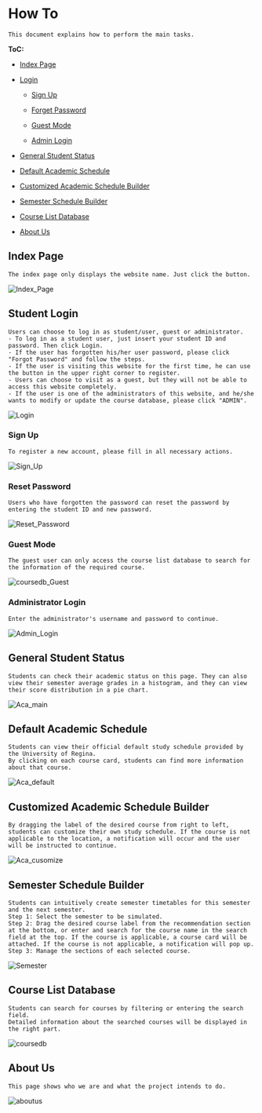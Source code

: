 # How To
    This document explains how to perform the main tasks.

**ToC:**

- [Index Page](#index-page)

- [Login](#student-login)

    - [Sign Up](#sign-up)

    - [Forget Password](#Reset-Password)

    - [Guest Mode](#Guest-Mode)

    - [Admin Login](#Administrator-Login)

- [General Student Status](#General-Student-Status)

- [Default Academic Schedule](#Default-Academic-Schedule)

- [Customized Academic Schedule Builder](#Customized-Academic-Schedule-Builder)

- [Semester Schedule Builder](#Semester-Schedule-Builder)

- [Course List Database](#Course-List-Database)

- [About Us](#About-Us)

## Index Page
    The index page only displays the website name. Just click the button.
![Index_Page](Images%20%26%20Design/How2Img/IndexPage.PNG)

## Student Login
    Users can choose to log in as student/user, guest or administrator.
    - To log in as a student user, just insert your student ID and password. Then click Login. 
    - If the user has forgotten his/her user password, please click "Forgot Password" and follow the steps.
    - If the user is visiting this website for the first time, he can use the button in the upper right corner to register.
    - Users can choose to visit as a guest, but they will not be able to access this website completely.
    - If the user is one of the administrators of this website, and he/she wants to modify or update the course database, please click "ADMIN".
![Login](Images%20%26%20Design/How2Img/LoginPage.PNG)

### Sign Up
    To register a new account, please fill in all necessary actions.
![Sign_Up](Images%20%26%20Design/How2Img/SignUp.png)

### Reset Password
    Users who have forgotten the password can reset the password by entering the student ID and new password.
![Reset_Password](Images%20%26%20Design/How2Img/ResetPasswordPage.PNG)

### Guest Mode
    The guest user can only access the course list database to search for the information of the required course.
![coursedb_Guest](Images%20%26%20Design/How2Img/CourseDB_Guest.png)

### Administrator Login
    Enter the administrator's username and password to continue.
![Admin_Login](Images%20%26%20Design/How2Img/adminLogin.PNG)

## General Student Status
    Students can check their academic status on this page. They can also view their semester average grades in a histogram, and they can view their score distribution in a pie chart.
![Aca_main](Images%20%26%20Design/How2Img/Aca_mainPage.PNG)

## Default Academic Schedule
    Students can view their official default study schedule provided by the University of Regina.
    By clicking on each course card, students can find more information about that course.
![Aca_default](Images%20%26%20Design/How2Img/Academic_Def.png)

## Customized Academic Schedule Builder
    By dragging the label of the desired course from right to left, students can customize their own study schedule. If the course is not applicable to the location, a notification will occur and the user will be instructed to continue.
![Aca_cusomize](Images%20%26%20Design/How2Img/Academic_Cus.png)

## Semester Schedule Builder
    Students can intuitively create semester timetables for this semester and the next semester.
    Step 1: Select the semester to be simulated.
    Step 2: Drag the desired course label from the recommendation section at the bottom, or enter and search for the course name in the search field at the top. If the course is applicable, a course card will be attached. If the course is not applicable, a notification will pop up.
    Step 3: Manage the sections of each selected course.
![Semester](Images%20%26%20Design/How2Img/Semester.png)

## Course List Database
    Students can search for courses by filtering or entering the search field.
    Detailed information about the searched courses will be displayed in the right part.
![coursedb](Images%20%26%20Design/How2Img/CourseDB.png)

## About Us
    This page shows who we are and what the project intends to do.
![aboutus](Images%20%26%20Design/How2Img/HomePage_Guest.png)